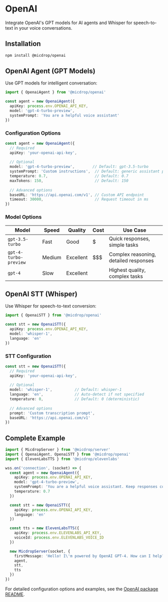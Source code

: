 # OpenAI

Integrate OpenAI's GPT models for AI agents and Whisper for speech-to-text in your voice conversations.

## Installation

```bash
npm install @micdrop/openai
```

## OpenAI Agent (GPT Models)

Use GPT models for intelligent conversation:

```typescript
import { OpenaiAgent } from '@micdrop/openai'

const agent = new OpenaiAgent({
  apiKey: process.env.OPENAI_API_KEY,
  model: 'gpt-4-turbo-preview',
  systemPrompt: 'You are a helpful voice assistant'
})
```

### Configuration Options

```typescript
const agent = new OpenaiAgent({
  // Required
  apiKey: 'your-openai-api-key',
  
  // Optional
  model: 'gpt-4-turbo-preview',        // Default: gpt-3.5-turbo
  systemPrompt: 'Custom instructions',  // Default: generic assistant prompt
  temperature: 0.7,                     // Default: 0.7
  maxTokens: 150,                       // Default: 150
  
  // Advanced options
  baseURL: 'https://api.openai.com/v1', // Custom API endpoint
  timeout: 30000,                       // Request timeout in ms
})
```

### Model Options

| Model | Speed | Quality | Cost | Use Case |
|-------|-------|---------|------|----------|
| `gpt-3.5-turbo` | Fast | Good | $ | Quick responses, simple tasks |
| `gpt-4-turbo-preview` | Medium | Excellent | $$$ | Complex reasoning, detailed responses |
| `gpt-4` | Slow | Excellent | $$$$ | Highest quality, complex tasks |

## OpenAI STT (Whisper)

Use Whisper for speech-to-text conversion:

```typescript
import { OpenaiSTT } from '@micdrop/openai'

const stt = new OpenaiSTT({
  apiKey: process.env.OPENAI_API_KEY,
  model: 'whisper-1',
  language: 'en'
})
```

### STT Configuration

```typescript
const stt = new OpenaiSTT({
  // Required
  apiKey: 'your-openai-api-key',
  
  // Optional
  model: 'whisper-1',          // Default: whisper-1
  language: 'en',              // Auto-detect if not specified
  temperature: 0,              // Default: 0 (deterministic)
  
  // Advanced options
  prompt: 'Custom transcription prompt',
  baseURL: 'https://api.openai.com/v1'
})
```

## Complete Example

```typescript
import { MicdropServer } from '@micdrop/server'
import { OpenaiAgent, OpenaiSTT } from '@micdrop/openai'
import { ElevenLabsTTS } from '@micdrop/elevenlabs'

wss.on('connection', (socket) => {
  const agent = new OpenaiAgent({
    apiKey: process.env.OPENAI_API_KEY,
    model: 'gpt-4-turbo-preview',
    systemPrompt: 'You are a helpful voice assistant. Keep responses concise.',
    temperature: 0.7
  })

  const stt = new OpenaiSTT({
    apiKey: process.env.OPENAI_API_KEY,
    language: 'en'
  })

  const tts = new ElevenLabsTTS({
    apiKey: process.env.ELEVENLABS_API_KEY,
    voiceId: process.env.ELEVENLABS_VOICE_ID
  })

  new MicdropServer(socket, {
    firstMessage: 'Hello! I\'m powered by OpenAI GPT-4. How can I help?',
    agent,
    stt,
    tts
  })
})
```

For detailed configuration options and examples, see the [OpenAI package README](../../../packages/openai/README.md).